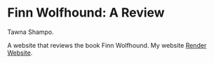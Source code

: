 # Finn Wolfhound: A Review
Tawna Shampo.

A website that reviews the book Finn Wolfhound.
My website [Render Website]([http://example.com/](https://finn-wolfhound-a-review.onrender.com)https://finn-wolfhound-a-review.onrender.com).
